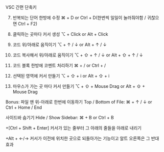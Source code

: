 VSC 간편 단축키

7) 반복되는 단어 한방에 수정
⌘ + D or Ctrl + D(한번씩 일일이 눌러줘야함 / 귀찮으면 Ctrl + F2)


6) 클릭하는 곳마다 커서 생성
⌥ + Click or Alt + Click


5) 코드 위/아래로 움직이기
⌥ + ↑ / ↓ or Alt + ↑ / ↓


4) 코드 복사해서 위/아래로 움직이기
⌥ + ⇧ + ↑ / ↓ or Alt + ⇧ + ↑ / ↓


3) 코드 블록 한방에 코멘트 처리하기
⌘ + / or Ctrl + /


2) 선택된 영역에 커서 만들기
⌥ + ⇧ + i or Alt + ⇧ + i


1) 마우스가 가는 곳 마다 커서 만들기
⌥ + ⇧ + Mouse Drag or Alt + ⇧ + Mouse Drag


Bonus:
파일 맨 위-아래로 한번에 이동하기
Top / Bottom of File: ⌘ + ↑ / ↓ or Ctrl + Home / End


사이드바 숨기기
Hide / Show Sidebar: ⌘ + B or Ctrl + B


+[Ctrl + Shift + Enter]
커서가 있는 줄부터 그 아래의 줄들을 아래로 내리기

+Alt + ←/→
커서가 이전에 위치한 곳으로 되돌아가는 기능이고 알트 오른쪽은 그 반대 효과